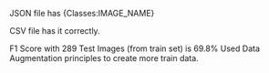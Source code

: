 JSON file has {Classes:IMAGE_NAME}

CSV file has it correctly.

F1 Score with 289 Test Images (from train set) is 69.8%
Used Data Augmentation principles to create more train data.
